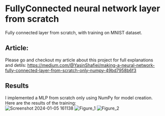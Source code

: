 # FullyConnected neural network layer from scratch
Fully connected layer from scratch, with training on MNIST dataset. <br>
## Article:
Please go and checkout my article about this project for full explanations and detils:
https://medium.com/@YasinShafiei/making-a-neural-network-fully-connected-layer-from-scratch-only-numpy-49bd7958b6f3
<br>
## Results
I implemented a MLP from scratch only using NumPy for model creation. Here are the results of the training:<br>
![Screenshot 2024-01-05 161138](https://github.com/YasinShafiei/FullyConnected-from-scratch/assets/91404054/b35b54a0-9bbf-42d2-9e27-47b546a8dac5)
![Figure_1](https://github.com/YasinShafiei/FullyConnected-from-scratch/assets/91404054/bed1e2bc-854a-4696-b9e0-985829833872)
![Figure_2](https://github.com/YasinShafiei/FullyConnected-from-scratch/assets/91404054/c30e52d1-484c-4a86-9f43-e40f9a874049)


